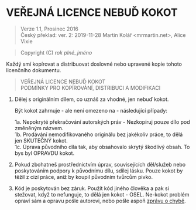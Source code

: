 # VEŘEJNÁ LICENCE NEBUĎ KOKOT

> Verze 1.1, Prosinec 2016  
> Český překlad: ver. 2: 2019-11-28 Martin Kolář <mrmartin.net>, Alice Vixie

> Copyright (C) _rok_ _plné_jméno_
 
 Každý smí kopírovat a distribuovat doslovné nebo upravené
 kopie tohoto licenčního dokumentu.

> VEŘEJNÁ LICENCE NEBUĎ KOKOT  
> PODMÍNKY PRO KOPÍROVÁNÍ, DISTRIBUCI A MODIFIKACI

1. Dělej s originálním dílem, co uznáš za vhodné, jen nebuď kokot.

	Být kokot zahrnuje - ale není omezeno na - následující případy:

	1a. Nepokryté překračování autorských práv - Nezkopíruj
		pouze dílo pod změněným názvem.  
	1b. Prodávání nemodifikovaného originálu bez jakékoliv práce,
		to dělá jen SKUTEČNÝ kokot.  
	1c. Úprava původního díla tak, aby obsahovalo skrytý škodlivý obsah.
		To bys byl OPRAVDU kokot.  

2. Pokud zbohatneš prostřednictvím úprav, souvisejících děl/služeb
	nebo poskytováním podpory k původnímu dílu, sdílej lásku.
	Pouze kokot by těžil z cizí práce, aniž by koupil původním tvůrcům pivko.

3. Kód je poskytován bez záruk. Použít kód jiného člověka a pak si stežovat,
	když to nefunguje, to dělá jen kokot - OSEL.
	Ne-kokot problém opraví sám a opravu pošle autorovi, nebo pošle aspoň
	[zprávu o chybě](http://www.example.com/).
